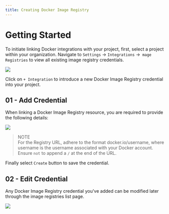 ```yaml
---
title: Creating Docker Image Registry
---
```


# Getting Started

To initiate linking Docker integrations with your project, first, select a project within your organization. Navigate to `Settings` -> `Integrations` ->` mage Registries` to view all existing image registry credentials.

![](/assets/images/tutorials/image-registry/docker-registry/selection.png)

Click on `+ Integration` to introduce a new Docker Image Registry credential into your project.

## 01 - Add Credential

When linking a Docker Image Registry resource, you are required to provide the following details:

![](/assets/images/tutorials/image-registry/docker-registry/add-docker-cred.png)

> NOTE<br/>
> For the Registry URL, adhere to the format docker.io/username, where username is the username associated with your Docker account. Ensure `not` to append a `/` at the end of the URL.

Finally select `Create` button to save the credential.

## 02 - Edit Credential

Any Docker Image Registry credential you've added can be modified later through the image registries list page.

![](/assets/images/tutorials/image-registry/docker-registry/edit-docker-cred.png)
